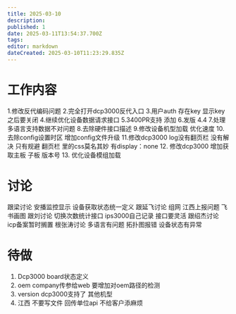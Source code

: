 ```yaml
---
title: 2025-03-10
description: 
published: 1
date: 2025-03-11T13:54:37.700Z
tags: 
editor: markdown
dateCreated: 2025-03-10T11:23:29.835Z
---
```


# 工作内容
1.修改反代编码问题
2.完全打开dcp3000反代入口
3.用户auth 存在key 显示key 之后要关闭
4.继续优化设备数据请求接口
5.3400PR支持 添加
6.发版 4.4
7.处理多语言支持数据不对问题
8.去除硬件接口描述
9.修改设备机型加载 优化速度
10.去除config设置时区 增加config文件升级
11.修改dcp3000 log没有翻页栏 没有解决 只有规避 翻页栏 里的css莫名其妙 有display：none
12. 修改dcp3000 增加获取主板 子板 版本号
13. 优化设备模组加载

# 讨论
跟梁讨论 安播监控显示 设备获取状态统一定义 
跟延飞讨论 组网 江西上报问题 飞书画图
跟刘讨论 切换次数统计接口 ips3000自己记录 接口要灵活
跟绍杰讨论 icp备案暂时搁置
根张涛讨论 多语言有问题 拓扑图报错 设备状态有异常

# 待做
1. Dcp3000 board状态定义
2. oem company传参给web 要增加对oem路径的检测
3. version dcp3000支持了 其他机型
4. 江西 不要写文件 回传单位api 不给客户添麻烦
